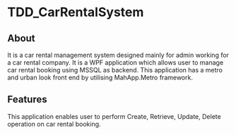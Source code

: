 # TDD_CarRentalSystem
## About
It is a car rental management system designed mainly for admin working for a car rental company. It is a WPF application which allows user to manage car rental booking using MSSQL as backend. This application has a metro and urban look front end by utilising MahApp.Metro framework.
## Features
This application enables user to perform Create, Retrieve, Update, Delete operation on car rental booking. 
